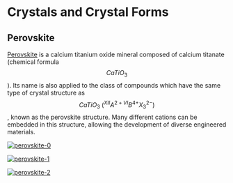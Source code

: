 # Crystals and Crystal Forms

## Perovskite

[Perovskite](https://en.wikipedia.org/wiki/Perovskite) is a calcium titanium oxide mineral composed of calcium titanate (chemical formula $$CaTiO_3$$). Its name is also applied to the class of compounds which have the same type of crystal structure as $$CaTiO_3\ (^{XII}A^{2+VI}B^{4+}X^{2−}_3)$$, known as the perovskite structure. Many different cations can be embedded in this structure, allowing the development of diverse engineered materials.

[![perovskite-0](https://github.com/newell/newell.github.io/assets/4163356/b4657788-9f68-455b-89a9-d90d202e6330)](https://github.com/newell/newell.github.io/assets/4163356/b4657788-9f68-455b-89a9-d90d202e6330)

[![perovskite-1](https://github.com/newell/newell.github.io/assets/4163356/facaede8-04ca-4d32-a4a7-0d029ba7eb18)](https://github.com/newell/newell.github.io/assets/4163356/facaede8-04ca-4d32-a4a7-0d029ba7eb18)

[![perovskite-2](https://github.com/newell/newell.github.io/assets/4163356/743b531f-d176-408a-9705-d041874fb10d)](https://github.com/newell/newell.github.io/assets/4163356/743b531f-d176-408a-9705-d041874fb10d)
